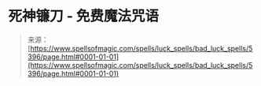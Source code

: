 <!--yml

分类：未分类

日期：2024-06-12 18:39:31

-->

# 死神镰刀 - 免费魔法咒语

> 来源：[https://www.spellsofmagic.com/spells/luck_spells/bad_luck_spells/5396/page.html#0001-01-01](https://www.spellsofmagic.com/spells/luck_spells/bad_luck_spells/5396/page.html#0001-01-01)
